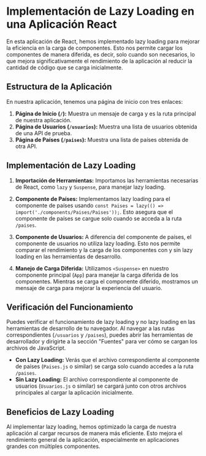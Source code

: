 # Implementación de Lazy Loading en una Aplicación React

En esta aplicación de React, hemos implementado lazy loading para mejorar la eficiencia en la carga de componentes. Esto nos permite cargar los componentes de manera diferida, es decir, solo cuando son necesarios, lo que mejora significativamente el rendimiento de la aplicación al reducir la cantidad de código que se carga inicialmente.

## Estructura de la Aplicación

En nuestra aplicación, tenemos una página de inicio con tres enlaces:

1. **Página de Inicio (`/`):** Muestra un mensaje de carga y es la ruta principal de nuestra aplicación.
2. **Página de Usuarios (`/usuarios`):** Muestra una lista de usuarios obtenida de una API de prueba.
3. **Página de Países (`/paises`):** Muestra una lista de países obtenida de otra API.

## Implementación de Lazy Loading

1. **Importación de Herramientas:**
   Importamos las herramientas necesarias de React, como `lazy` y `Suspense`, para manejar lazy loading.

2. **Componente de Países:**
   Implementamos lazy loading para el componente de países usando `const Paises = lazy(() => import('./components/Paises/Paises'));`. Esto asegura que el componente de países se cargue solo cuando se acceda a la ruta `/paises`.

3. **Componente de Usuarios:**
   A diferencia del componente de países, el componente de usuarios no utiliza lazy loading. Esto nos permite comparar el rendimiento y la carga de los componentes con y sin lazy loading en las herramientas de desarrollo.

4. **Manejo de Carga Diferida:**
   Utilizamos `<Suspense>` en nuestro componente principal (`App`) para manejar la carga diferida de los componentes. Mientras se carga el componente diferido, mostramos un mensaje de carga para mejorar la experiencia del usuario.

## Verificación del Funcionamiento

Puedes verificar el funcionamiento de lazy loading y no lazy loading en las herramientas de desarrollo de tu navegador. Al navegar a las rutas correspondientes (`/usuarios` y `/paises`), puedes abrir las herramientas de desarrollador y dirigirte a la sección "Fuentes" para ver cómo se cargan los archivos de JavaScript.

- **Con Lazy Loading:** Verás que el archivo correspondiente al componente de países (`Paises.js` o similar) se carga solo cuando accedes a la ruta `/paises`.
- **Sin Lazy Loading:** El archivo correspondiente al componente de usuarios (`Usuarios.js` o similar) se cargará junto con otros archivos principales al cargar la aplicación inicialmente.

## Beneficios de Lazy Loading

Al implementar lazy loading, hemos optimizado la carga de nuestra aplicación al cargar recursos de manera más eficiente. Esto mejora el rendimiento general de la aplicación, especialmente en aplicaciones grandes con múltiples componentes.
